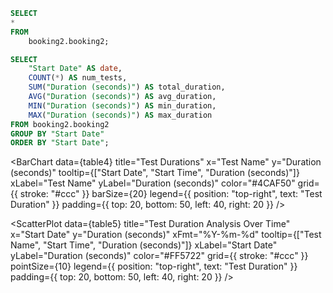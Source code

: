 ```sql table4
SELECT
*
FROM
    booking2.booking2;
```

```sql table5
SELECT
    "Start Date" AS date,
    COUNT(*) AS num_tests,
    SUM("Duration (seconds)") AS total_duration,
    AVG("Duration (seconds)") AS avg_duration,
    MIN("Duration (seconds)") AS min_duration,
    MAX("Duration (seconds)") AS max_duration
FROM booking2.booking2
GROUP BY "Start Date"
ORDER BY "Start Date";
```

<BarChart
    data={table4}
    title="Test Durations"
    x="Test Name"
    y="Duration (seconds)"
    tooltip={["Start Date", "Start Time", "Duration (seconds)"]}
    xLabel="Test Name"
    yLabel="Duration (seconds)"
    color="#4CAF50"
    grid={{ stroke: "#ccc" }}
    barSize={20} 
    legend={{ position: "top-right", text: "Test Duration" }} 
    padding={{ top: 20, bottom: 50, left: 40, right: 20 }} 
/>

<ScatterPlot
    data={table5}
    title="Test Duration Analysis Over Time"
    x="Start Date"
    y="Duration (seconds)"
    xFmt="%Y-%m-%d"
    tooltip={["Test Name", "Start Time", "Duration (seconds)"]}
    xLabel="Start Date"
    yLabel="Duration (seconds)"
    color="#FF5722"
    grid={{ stroke: "#ccc" }}
    pointSize={10}
    legend={{ position: "top-right", text: "Test Duration" }} 
    padding={{ top: 20, bottom: 50, left: 40, right: 20 }} 
/>

